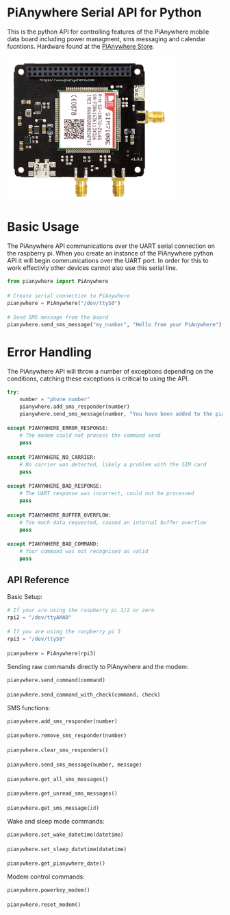 [pianywhere_4g]: https://github.com/Altitude-Tech/python-pianywhere-serial-api/blob/master/pianywhere_4g.png "PiAnywhere 4G Board"

# PiAnywhere Serial API for Python
This is the python API for controlling features of the PiAnywhere mobile data board including power managment, sms messaging and calendar fucntions. Hardware found at the [PiAnywhere Store](https://www.pianywhere.com).

![alt text][pianywhere_4g]

# Basic Usage

The PiAnywhere API communications over the UART serial connection on the raspberry pi. When you create an instance of the PiAnywhere python API it will begin communications over the UART port. In order for this to work effectivly other devices cannot also use this serial line.

```python
from pianywhere import PiAnywhere

# Create serial connection to PiAnywhere
pianywhere = PiAnywhere("/dev/ttyS0")

# Send SMS message from the baord
pianywhere.send_sms_message("my_number", "Hello from your PiAnywhere")
```
# Error Handling

The PiAnywhere API will throw a number of exceptions depending on the conditions, catching these exceptions is critical to using the API.

```python
try:
    number = "phone number"
    pianywhere.add_sms_responder(number)
    pianywhere.send_sms_message(number, "You have been added to the pianywhere sms responder!")
    
except PIANYWHERE_ERROR_RESPONSE:
    # The modem could not process the command send
    pass
    
except PIANYWHERE_NO_CARRIER:
    # No carrier was detected, likely a problem with the SIM card
    pass
    
except PIANYWHERE_BAD_RESPONSE:
    # The UART response was incorrect, could not be processed
    pass
    
except PIANYWHERE_BUFFER_OVERFLOW:
    # Too much data requested, caused an internal buffer overflow
    pass
    
except PIANYWHERE_BAD_COMMAND:
    # Your command was not recognised as valid
    pass
```

## API Reference
Basic Setup:
```python
# If your are using the raspberry pi 1/2 or zero
rpi2 = "/dev/ttyAMA0"

# If you are using the raspberry pi 3
rpi3 = "/dev/ttyS0"

pianywhere = PiAnywhere(rpi3)
```
Sending raw commands directly to PiAnywhere and the modem:
```python
pianywhere.send_command(command)

pianywhere.send_command_with_check(command, check)
```
SMS functions:
```python
pianywhere.add_sms_responder(number)

pianywhere.remove_sms_responder(number)

pianywhere.clear_sms_responders()

pianywhere.send_sms_message(number, message)

pianywhere.get_all_sms_messages()

pianywhere.get_unread_sms_messages()

pianywhere.get_sms_message(id)
```
Wake and sleep mode commands:
```python
pianywhere.set_wake_datetime(datetime)

pianywhere.set_sleep_datetime(datetime)

pianywhere.get_pianywhere_date()
```
Modem control commands:
```python
pianywhere.powerkey_modem()

pianywhere.reset_modem()
```
